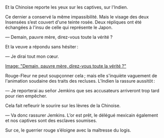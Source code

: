 Et la Chinoise reporte les yeux sur les captives, sur l'Indien.

Ce dernier a conservé la même impassibilité. Mais le visage des deux Insensées s’est couvert d'une teinte rosée. Deux répliques ont été échangées à l'insu de celle qui représente le Japon.

— Demain, pauvre mère, direz-vous toute la vérité ?

Et la veuve a répondu sans hésiter :

— Je dirai tout mon cœur.

[Image: "Demain, pauvre mère, direz-vous toute la vérité ?"](../images/1-page-410.JPG)

Rouge-Fleur ne peut soupçonner cela ; mais elle s'inquiète vaguement de
l'animation soudaine des traits des recluses. L'Indien la rassure aussitôt :

— Je reporterai au señor Jemkins que ses accusateurs arriveront trop tard pour rien empêcher.

Cela fait refleurir le sourire sur les lèvres de la Chinoise.

— Va donc rassurer Jemkins. L’or est prêt, le délégué mexicain également et nos captives sont des esclaves soumises.

Sur ce, le guerrier rouge s’éloigne avec la maîtresse du logis.
